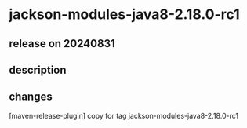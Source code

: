 # jackson-modules-java8-2.18.0-rc1

## release on 20240831

## description

## changes

[maven-release-plugin] copy for tag jackson-modules-java8-2.18.0-rc1

